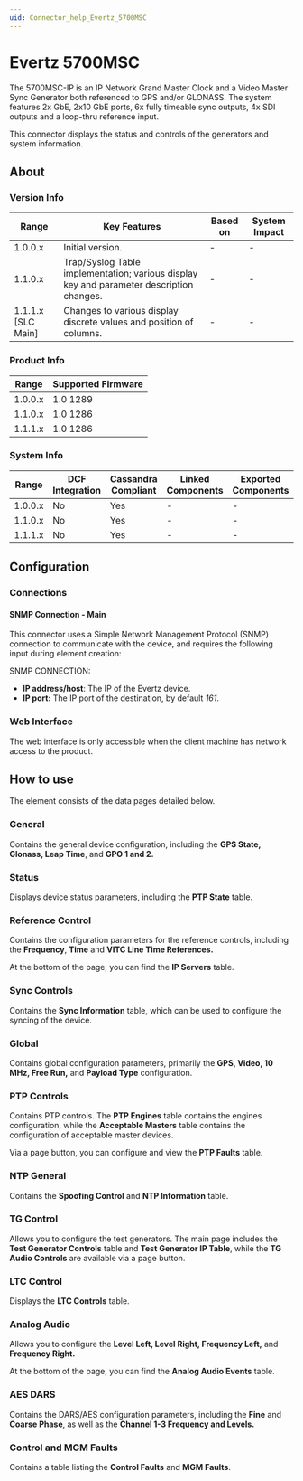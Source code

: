 ```yaml
---
uid: Connector_help_Evertz_5700MSC
---
```


# Evertz 5700MSC

The 5700MSC-IP is an IP Network Grand Master Clock and a Video Master Sync Generator both referenced to GPS and/or GLONASS. The system features 2x GbE, 2x10 GbE ports, 6x fully timeable sync outputs, 4x SDI outputs and a loop-thru reference input.

This connector displays the status and controls of the generators and system information.

## About

### Version Info

| **Range**            | **Key Features**                                                                         | **Based on** | **System Impact** |
|----------------------|------------------------------------------------------------------------------------------|--------------|-------------------|
| 1.0.0.x              | Initial version.                                                                         | \-           | \-                |
| 1.1.0.x              | Trap/Syslog Table implementation; various display key and parameter description changes. | \-           | \-                |
| 1.1.1.x \[SLC Main\] | Changes to various display discrete values and position of columns.                      | \-           | \-                |

### Product Info

| **Range** | **Supported Firmware** |
|-----------|------------------------|
| 1.0.0.x   | 1.0 1289               |
| 1.1.0.x   | 1.0 1286               |
| 1.1.1.x   | 1.0 1286               |

### System Info

| **Range** | **DCF Integration** | **Cassandra Compliant** | **Linked Components** | **Exported Components** |
|-----------|---------------------|-------------------------|-----------------------|-------------------------|
| 1.0.0.x   | No                  | Yes                     | \-                    | \-                      |
| 1.1.0.x   | No                  | Yes                     | \-                    | \-                      |
| 1.1.1.x   | No                  | Yes                     | \-                    | \-                      |

## Configuration

### Connections

#### SNMP Connection - Main

This connector uses a Simple Network Management Protocol (SNMP) connection to communicate with the device, and requires the following input during element creation:

SNMP CONNECTION:

- **IP address/host**: The IP of the Evertz device.
- **IP port:** The IP port of the destination, by default *161*.

### Web Interface

The web interface is only accessible when the client machine has network access to the product.

## How to use

The element consists of the data pages detailed below.

### General

Contains the general device configuration, including the **GPS State, Glonass, Leap Time**, and **GPO 1 and 2.**

### Status

Displays device status parameters, including the **PTP State** table.

### Reference Control

Contains the configuration parameters for the reference controls, including the **Frequency**, **Time** and **VITC Line Time References.**

At the bottom of the page, you can find the **IP Servers** table.

### Sync Controls

Contains the **Sync Information** table, which can be used to configure the syncing of the device.

### Global

Contains global configuration parameters, primarily the **GPS, Video, 10 MHz, Free Run,** and **Payload Type** configuration.

### PTP Controls

Contains PTP controls. The **PTP Engines** table contains the engines configuration, while the **Acceptable Masters** table contains the configuration of acceptable master devices.

Via a page button, you can configure and view the **PTP Faults** table.

### NTP General

Contains the **Spoofing Control** and **NTP Information** table.

### TG Control

Allows you to configure the test generators. The main page includes the **Test Generator Controls** table and **Test Generator IP Table**, while the **TG Audio Controls** are available via a page button.

### LTC Control

Displays the **LTC Controls** table.

### Analog Audio

Allows you to configure the **Level Left, Level Right, Frequency Left,** and **Frequency Right.**

At the bottom of the page, you can find the **Analog Audio Events** table.

### AES DARS

Contains the DARS/AES configuration parameters, including the **Fine** and **Coarse Phase**, as well as the **Channel 1-3 Frequency and Levels.**

### Control and MGM Faults

Contains a table listing the **Control Faults** and **MGM Faults**.
